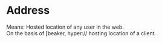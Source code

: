 # Address
Means: Hosted location of any user in the web.  
On the basis of [beaker, hyper:// hosting location of a client.
<!--stackedit_data:
eyJoaXN0b3J5IjpbLTExMzY1MjIwNjddfQ==
-->